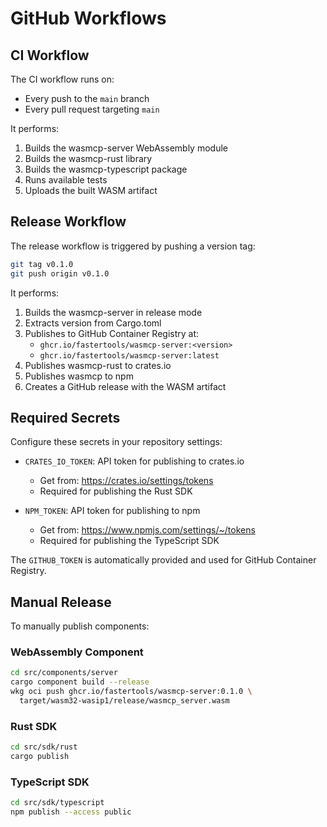 # GitHub Workflows

## CI Workflow

The CI workflow runs on:
- Every push to the `main` branch
- Every pull request targeting `main`

It performs:
1. Builds the wasmcp-server WebAssembly module
2. Builds the wasmcp-rust library
3. Builds the wasmcp-typescript package
4. Runs available tests
5. Uploads the built WASM artifact

## Release Workflow

The release workflow is triggered by pushing a version tag:

```bash
git tag v0.1.0
git push origin v0.1.0
```

It performs:
1. Builds the wasmcp-server in release mode
2. Extracts version from Cargo.toml
3. Publishes to GitHub Container Registry at:
   - `ghcr.io/fastertools/wasmcp-server:<version>`
   - `ghcr.io/fastertools/wasmcp-server:latest`
4. Publishes wasmcp-rust to crates.io
5. Publishes wasmcp to npm
6. Creates a GitHub release with the WASM artifact

## Required Secrets

Configure these secrets in your repository settings:

- `CRATES_IO_TOKEN`: API token for publishing to crates.io
  - Get from: https://crates.io/settings/tokens
  - Required for publishing the Rust SDK
  
- `NPM_TOKEN`: API token for publishing to npm
  - Get from: https://www.npmjs.com/settings/~/tokens
  - Required for publishing the TypeScript SDK

The `GITHUB_TOKEN` is automatically provided and used for GitHub Container Registry.

## Manual Release

To manually publish components:

### WebAssembly Component
```bash
cd src/components/server
cargo component build --release
wkg oci push ghcr.io/fastertools/wasmcp-server:0.1.0 \
  target/wasm32-wasip1/release/wasmcp_server.wasm
```

### Rust SDK
```bash
cd src/sdk/rust
cargo publish
```

### TypeScript SDK
```bash
cd src/sdk/typescript
npm publish --access public
```